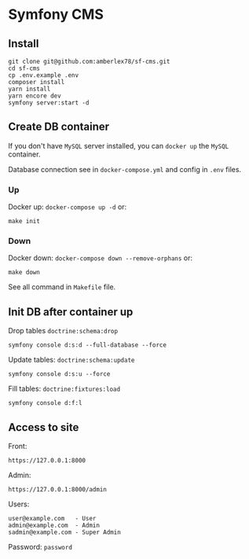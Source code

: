 # Symfony CMS

## Install
```
git clone git@github.com:amberlex78/sf-cms.git
cd sf-cms
cp .env.example .env
composer install
yarn install
yarn encore dev
symfony server:start -d
```

## Create DB container
If you don't have `MySQL` server installed, you can `docker up` the `MySQL` container.

Database connection see in `docker-compose.yml` and config in `.env` files.
### Up
Docker up: `docker-compose up -d` or:
```
make init
```
### Down
Docker down: `docker-compose down --remove-orphans` or:
```
make down
```
See all command in `Makefile` file.

## Init DB after container up
Drop tables `doctrine:schema:drop`
```
symfony console d:s:d --full-database --force
```
Update tables: `doctrine:schema:update`
```
symfony console d:s:u --force
```
Fill tables: `doctrine:fixtures:load`
```
symfony console d:f:l
```

## Access to site

Front:
```
https://127.0.0.1:8000
```

Admin:
```
https://127.0.0.1:8000/admin
```

Users:
```
user@example.com   - User
admin@example.com  - Admin
sadmin@example.com - Super Admin
```
Password: `password`
